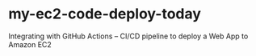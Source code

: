 # my-ec2-code-deploy-today
Integrating with GitHub Actions – CI/CD pipeline to deploy a Web App to Amazon EC2
